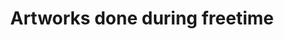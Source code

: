 ---
widget: portfolio
# This file represents a page section.
headless: true
# Order that this section appears on the page.
weight: 30
title: Artworks done during freetime
subtitle: ''
design:
  columns: '1'
  view: masonry
  flip_alt_rows: true
  background: {}
  spacing: {padding: [0, 0, 0, 0]}
---